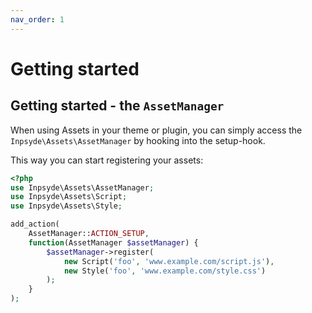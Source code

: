 ```yaml
---
nav_order: 1
---
```


# Getting started

## Getting started - the `AssetManager`

When using Assets in your theme or plugin, you can simply access the `Inpsyde\Assets\AssetManager` by hooking into the setup-hook.

This way you can start registering your assets:

```php
<?php
use Inpsyde\Assets\AssetManager;
use Inpsyde\Assets\Script;
use Inpsyde\Assets\Style;

add_action(
	AssetManager::ACTION_SETUP,
	function(AssetManager $assetManager) {
		$assetManager->register(
			new Script('foo', 'www.example.com/script.js'),
			new Style('foo', 'www.example.com/style.css')
		);
	}
);
```
